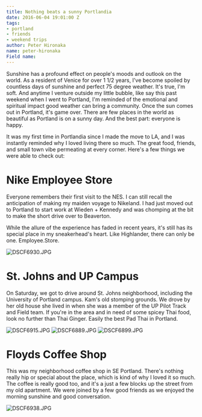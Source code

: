 ```yaml
---
title: Nothing beats a sunny Portlandia
date: 2016-06-04 19:01:00 Z
tags:
- portland
- friends
- weekend trips
author: Peter Hironaka
name: peter-hironaka
Field name: 
---
```


Sunshine has a profound effect on people's moods and outlook on the world. As a resident of Venice for over 1 1/2 years, I've become spoiled by countless days of sunshine and perfect 75 degree weather. It's true, I'm soft. And anytime I venture outside my little bubble, like say this past weekend when I went to Portland, I'm reminded of the emotional and spiritual impact good weather can bring a community. Once the sun comes out in Portland, it's game over. There are few places in the world as beautiful as Portland is on a sunny day. And the best part: everyone is happy. 

It was my first time in Portlandia since I made the move to LA, and I was instantly reminded why I loved living there so much. The great food, friends, and small town vibe permeating at every corner. Here's a few things we were able to check out:

# Nike Employee Store

Everyone remembers their first visit to the NES. I can still recall the anticipation of making my maiden voyage to Nikeland. I had just moved out to Portland to start work at Wieden + Kennedy and was chomping at the bit to make the short drive over to Beaverton. 

While the allure of the experience has faded in recent years, it's still has its special place in my sneakerhead's heart. Like Highlander, there can only be one. Employee.Store. 

![DSCF6930.JPG](/uploads/DSCF6930.JPG)


# St. Johns and UP Campus

On Saturday, we got to drive around St. Johns neighborhood, including the University of Portland campus. Kam's old stomping grounds. We drove by her old house she lived in when she was a member of the UP Pilot Track and Field team. If you're in the area and in need of some spicey Thai food, look no further than Thai Ginger. Easily the best Pad Thai in Portland.  

![DSCF6915.JPG](/uploads/DSCF6915.JPG)
![DSCF6889.JPG](/uploads/DSCF6889.JPG)
![DSCF6899.JPG](/uploads/DSCF6899.JPG)


# Floyds Coffee Shop

This was my neighborhood coffee shop in SE Portland. There's nothing really hip or special about the place, which is kind of why I loved it so much. The coffee is really good too, and it's a just a few blocks up the street from my old apartment. We were joined by a few good friends as we enjoyed the morning sunshine and good conversation.  

![DSCF6938.JPG](/uploads/DSCF6938.JPG)
